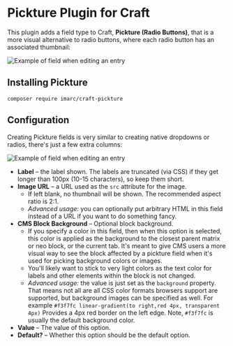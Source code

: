 Pickture Plugin for Craft
=========================

This plugin adds a field type to Craft, **Pickture (Radio Buttons)**, that is a
more visual alternative to radio buttons, where each radio button has an
associated thumbnail:

![Example of field when editing an entry](https://user-images.githubusercontent.com/1452/154289124-273aae32-bfd8-4c73-9b38-616449307536.jpg)



Installing Pickture
-------------------

```
composer require imarc/craft-pickture
```

Configuration
-------------

Creating Pickture fields is very similar to creating native dropdowns or radios, there's just a few extra columns:

![Example of field when editing an entry](https://user-images.githubusercontent.com/1452/154289517-cb522555-e83c-417e-8821-aae15a790234.jpg)

* **Label** – the label shown. The labels are truncated (via CSS) if they get longer than 100px (10-15 characters), so keep them short.
* **Image URL** – a URL used as the `src` attribute for the image.
  * If left blank, no thumbnail will be shown. The recommended aspect ratio is 2:1.
  * *Advanced usage:* you can optionally put arbitrary HTML in this field instead of a URL if you want to do something fancy.
* **CMS Block Background** – Optional block background.
  * If you specify a color in this field, then when this option is selected, this color is applied as the background to the closest parent matrix or neo block, or the current tab. It's meant to give CMS users a more visual way to see the block affected by a pickture field when it's used for picking background colors or images.
  * You'll likely want to stick to very light colors as the text color for labels and other elements within the block is not changed.
  * *Advanced usage:* the value is just set as the `background` property. That means not all are all CSS color formats browsers support are supported, but background images can be specified as well. For example `#f3f7fc linear-gradient(to right,red 4px, transparent 4px)` Provides a 4px red border on the left edge. Note, `#f3f7fc` is usually the default background color.
* **Value** – The value of this option.
* **Default?** – Whether this option should be the default option.
